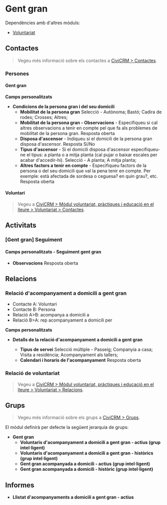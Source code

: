 # Gent gran

Dependències amb d'altres mòduls:

- [Voluntariat](/voluntariat-practiques-educacio-lleure/voluntariat/index.md)

## Contactes

> Vegeu més informació sobre els contactes a [CiviCRM > Contactes](/civicrm/contactes/).

### Persones

#### Gent gran

**Camps personalitzats**

- **Condicions de la persona gran i del seu domicili**
    - **Mobilitat de la persona gran**
        Selecció - Autònoma; Bastó; Cadira de rodes; Crosses; Altres;
    - **Mobilitat de la persona gran - Observacions** - Especifiqueu si cal altres observacions a tenir en compte pel que fa als problemes de mobilitat de la persona gran.
        Resposta oberta
    - **Disposa d'ascensor** - Indiqueu si el domicili de la persona gran disposa d'ascensor.
        Resposta Sí/No
    - **Tipus d'ascensor** - Si el domicili disposa d'ascensor especifiqueu-ne el tipus: a planta o a mitja planta (cal pujar o baixar escales per acabar d'accedir-hi).
        Selecció -  A planta; A mitja planta;
    - **Altres factors a tenir en compte** -  Especifiqueu factors de la persona o del seu domicili que val la pena tenir en compte. Per exemple: està afectada de sordesa o ceguesa? en quin grau?, etc.
        Resposta oberta

#### Voluntari

 > Vegeu a [CiviCRM > Mòdul voluntariat, pràctiques i educació en el lleure > Voluntariat > Contactes](/voluntariat-practiques-educacio-lleure/voluntariat/contactes/#voluntariaria).

## Activitats

### [Gent gran] Seguiment

#### Camps personalitzats - Seguiment gent gran

* **Observacions**
    Resposta oberta

## Relacions

### Relació d'acompanyament a domicili a gent gran

- Contacte A: Voluntari
- Contacte B: Persona
- Relació A>B: acompanya a domicili a
- Relació B>A: rep acompanyament a domicili per

**Camps personalitzats**

- **Detalls de la relació d'acompanyament a domicili a gent gran**

    - **Tipus de servei**
        Selecció múltiple - Passeig; Companyia a casa; Visita a residència; Acompanyament als tallers;
    - **Calendari i horaris de l'acompanyament**
        Resposta oberta


### Relació de voluntariat

> Vegeu a [CiviCRM > Mòdul voluntariat, pràctiques i educació en el lleure > Voluntariat > Relacions](/voluntariat-practiques-educacio-lleure/voluntariat/relacions/#es-voluntariaria-a-te-de-voluntariaria-a).

## Grups

> Vegeu més informació sobre els grups a [CiviCRM > Grups](/civicrm/grups/).

El mòdul definirà per defecte la següent jerarquia de grups:

- **Gent gran**
    - **Voluntaris d'acompanyament a domicili a gent gran - actius (grup intel·ligent)**
    - **Voluntaris d'acompanyament a domicili a gent gran - històrics (grup intel·ligent)**
    - **Gent gran acompanyada a domicili - actius (grup intel·ligent)**
    - **Gent gran acompanyada a domicili - històric (grup intel·ligent)**

## Informes

- **Llistat d'acompanyaments a domicili a gent gran - actius**
